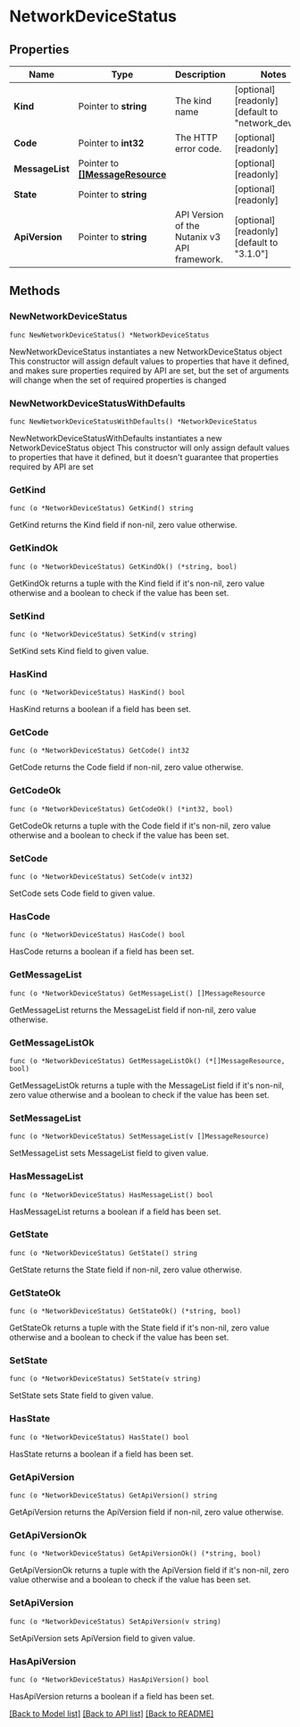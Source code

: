 # NetworkDeviceStatus

## Properties

Name | Type | Description | Notes
------------ | ------------- | ------------- | -------------
**Kind** | Pointer to **string** | The kind name | [optional] [readonly] [default to "network_device"]
**Code** | Pointer to **int32** | The HTTP error code. | [optional] [readonly] 
**MessageList** | Pointer to [**[]MessageResource**](MessageResource.md) |  | [optional] [readonly] 
**State** | Pointer to **string** |  | [optional] [readonly] 
**ApiVersion** | Pointer to **string** | API Version of the Nutanix v3 API framework. | [optional] [readonly] [default to "3.1.0"]

## Methods

### NewNetworkDeviceStatus

`func NewNetworkDeviceStatus() *NetworkDeviceStatus`

NewNetworkDeviceStatus instantiates a new NetworkDeviceStatus object
This constructor will assign default values to properties that have it defined,
and makes sure properties required by API are set, but the set of arguments
will change when the set of required properties is changed

### NewNetworkDeviceStatusWithDefaults

`func NewNetworkDeviceStatusWithDefaults() *NetworkDeviceStatus`

NewNetworkDeviceStatusWithDefaults instantiates a new NetworkDeviceStatus object
This constructor will only assign default values to properties that have it defined,
but it doesn't guarantee that properties required by API are set

### GetKind

`func (o *NetworkDeviceStatus) GetKind() string`

GetKind returns the Kind field if non-nil, zero value otherwise.

### GetKindOk

`func (o *NetworkDeviceStatus) GetKindOk() (*string, bool)`

GetKindOk returns a tuple with the Kind field if it's non-nil, zero value otherwise
and a boolean to check if the value has been set.

### SetKind

`func (o *NetworkDeviceStatus) SetKind(v string)`

SetKind sets Kind field to given value.

### HasKind

`func (o *NetworkDeviceStatus) HasKind() bool`

HasKind returns a boolean if a field has been set.

### GetCode

`func (o *NetworkDeviceStatus) GetCode() int32`

GetCode returns the Code field if non-nil, zero value otherwise.

### GetCodeOk

`func (o *NetworkDeviceStatus) GetCodeOk() (*int32, bool)`

GetCodeOk returns a tuple with the Code field if it's non-nil, zero value otherwise
and a boolean to check if the value has been set.

### SetCode

`func (o *NetworkDeviceStatus) SetCode(v int32)`

SetCode sets Code field to given value.

### HasCode

`func (o *NetworkDeviceStatus) HasCode() bool`

HasCode returns a boolean if a field has been set.

### GetMessageList

`func (o *NetworkDeviceStatus) GetMessageList() []MessageResource`

GetMessageList returns the MessageList field if non-nil, zero value otherwise.

### GetMessageListOk

`func (o *NetworkDeviceStatus) GetMessageListOk() (*[]MessageResource, bool)`

GetMessageListOk returns a tuple with the MessageList field if it's non-nil, zero value otherwise
and a boolean to check if the value has been set.

### SetMessageList

`func (o *NetworkDeviceStatus) SetMessageList(v []MessageResource)`

SetMessageList sets MessageList field to given value.

### HasMessageList

`func (o *NetworkDeviceStatus) HasMessageList() bool`

HasMessageList returns a boolean if a field has been set.

### GetState

`func (o *NetworkDeviceStatus) GetState() string`

GetState returns the State field if non-nil, zero value otherwise.

### GetStateOk

`func (o *NetworkDeviceStatus) GetStateOk() (*string, bool)`

GetStateOk returns a tuple with the State field if it's non-nil, zero value otherwise
and a boolean to check if the value has been set.

### SetState

`func (o *NetworkDeviceStatus) SetState(v string)`

SetState sets State field to given value.

### HasState

`func (o *NetworkDeviceStatus) HasState() bool`

HasState returns a boolean if a field has been set.

### GetApiVersion

`func (o *NetworkDeviceStatus) GetApiVersion() string`

GetApiVersion returns the ApiVersion field if non-nil, zero value otherwise.

### GetApiVersionOk

`func (o *NetworkDeviceStatus) GetApiVersionOk() (*string, bool)`

GetApiVersionOk returns a tuple with the ApiVersion field if it's non-nil, zero value otherwise
and a boolean to check if the value has been set.

### SetApiVersion

`func (o *NetworkDeviceStatus) SetApiVersion(v string)`

SetApiVersion sets ApiVersion field to given value.

### HasApiVersion

`func (o *NetworkDeviceStatus) HasApiVersion() bool`

HasApiVersion returns a boolean if a field has been set.


[[Back to Model list]](../README.md#documentation-for-models) [[Back to API list]](../README.md#documentation-for-api-endpoints) [[Back to README]](../README.md)


